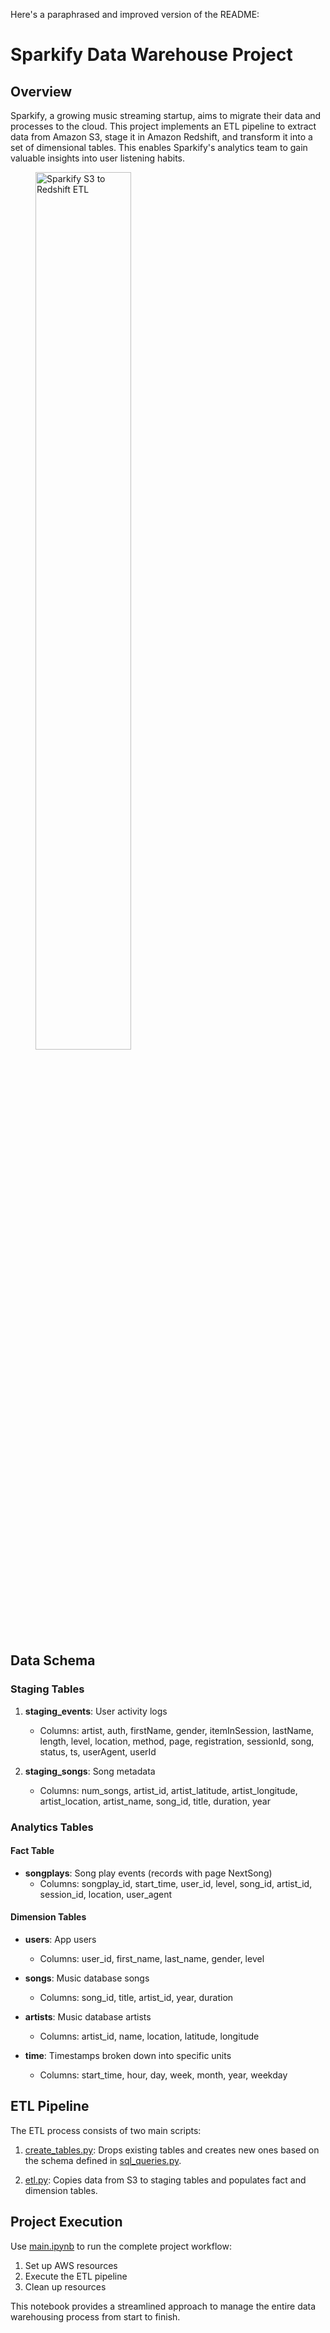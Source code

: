 Here's a paraphrased and improved version of the README:

# Sparkify Data Warehouse Project

## Overview

Sparkify, a growing music streaming startup, aims to migrate their data and processes to the cloud. This project implements an ETL pipeline to extract data from Amazon S3, stage it in Amazon Redshift, and transform it into a set of dimensional tables. This enables Sparkify's analytics team to gain valuable insights into user listening habits.

<figure>
  <img src="images/sparkify-s3-to-redshift-etl.png" alt="Sparkify S3 to Redshift ETL" width=60% height=60%>
</figure>

## Data Schema

### Staging Tables

1. **staging_events**: User activity logs
   - Columns: artist, auth, firstName, gender, itemInSession, lastName, length, level, location, method, page, registration, sessionId, song, status, ts, userAgent, userId

2. **staging_songs**: Song metadata
   - Columns: num_songs, artist_id, artist_latitude, artist_longitude, artist_location, artist_name, song_id, title, duration, year

### Analytics Tables

#### Fact Table

- **songplays**: Song play events (records with page NextSong)
  - Columns: songplay_id, start_time, user_id, level, song_id, artist_id, session_id, location, user_agent

#### Dimension Tables

- **users**: App users
  - Columns: user_id, first_name, last_name, gender, level

- **songs**: Music database songs
  - Columns: song_id, title, artist_id, year, duration

- **artists**: Music database artists
  - Columns: artist_id, name, location, latitude, longitude

- **time**: Timestamps broken down into specific units
  - Columns: start_time, hour, day, week, month, year, weekday

## ETL Pipeline

The ETL process consists of two main scripts:

1. [create_tables.py](create_tables.py): Drops existing tables and creates new ones based on the schema defined in [sql_queries.py](sql_queries.py).

2. [etl.py](etl.py): Copies data from S3 to staging tables and populates fact and dimension tables.

## Project Execution

Use [main.ipynb](main.ipynb) to run the complete project workflow:

1. Set up AWS resources
2. Execute the ETL pipeline
3. Clean up resources

This notebook provides a streamlined approach to manage the entire data warehousing process from start to finish.